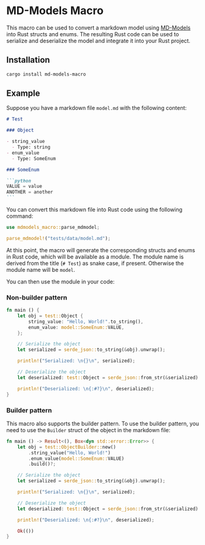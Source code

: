 # MD-Models Macro

This macro can be used to convert a markdown model using [MD-Models]() into Rust structs and enums. The resulting Rust code can be used to serialize and deserialize the model and integrate it into your Rust project.

## Installation

```bash
cargo install md-models-macro
```

## Example

Suppose you have a markdown file `model.md` with the following content:

````markdown
# Test

### Object

- string_value
  - Type: string
- enum_value
  - Type: SomeEnum

### SomeEnum

```python
VALUE = value
ANOTHER = another
```
````

You can convert this markdown file into Rust code using the following command:

```rust
use mdmodels_macro::parse_mdmodel;

parse_mdmodel!("tests/data/model.md");
```

At this point, the macro will generate the corresponding structs and enums in Rust code, which will be available as a module. The module name is derived from the title (`# Test`) as snake case, if present. Otherwise the module name will be `model`.

You can then use the module in your code:

### Non-builder pattern

```rust
fn main () {
    let obj = test::Object {
        string_value: "Hello, World!".to_string(),
        enum_value: model::SomeEnum::VALUE,
    };

    // Serialize the object
    let serialized = serde_json::to_string(&obj).unwrap();

    println!("Serialized: \n{}\n", serialized);

    // Deserialize the object
    let deserialized: test::Object = serde_json::from_str(&serialized).unwrap();

    println!("Deserialized: \n{:#?}\n", deserialized);
}
```

### Builder pattern

This macro also supports the builder pattern. To use the builder pattern, you need to use the `Builder` struct of the object in the markdown file:

```rust
fn main () -> Result<(), Box<dyn std::error::Error>> {
    let obj = test::ObjectBuilder::new()
        .string_value("Hello, World!")
        .enum_value(model::SomeEnum::VALUE)
        .build()?;

    // Serialize the object
    let serialized = serde_json::to_string(&obj).unwrap();

    println!("Serialized: \n{}\n", serialized);

    // Deserialize the object
    let deserialized: test::Object = serde_json::from_str(&serialized).unwrap();

    println!("Deserialized: \n{:#?}\n", deserialized);

    Ok(())
}
```
